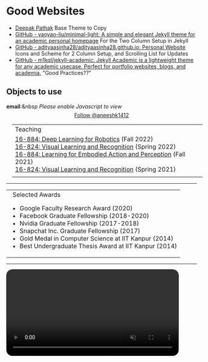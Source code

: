 # Good Websites

- [Deepak Pathak](https://www.cs.cmu.edu/~dpathak/) Base Theme to Copy
- [GitHub - yaoyao-liu/minimal-light: A simple and elegant Jekyll theme for an academic personal homepage](https://github.com/yaoyao-liu/minimal-light/tree/main) For the Two Column Setup in Jekyll
- [GitHub - adityaasinha28/adityaasinha28.github.io: Personal Website](https://github.com/adityaasinha28/adityaasinha28.github.io) Icons and Scheme for 2 Column Setup, and Scrolling List for Updates
- [GitHub - m1kql/jekyll-academic: Jekyll Academic is a lightweight theme for any academic usecase. Perfect for portfolio websites, blogs, and academia.](https://github.com/m1kql/jekyll-academic/tree/master) "Good Practices??"

## Objects to use

<!-- Email Scrambler -->
<b>email</b>:&nbsp
<font id="email" style="display:inline;">
    <noscript><i>Please enable Javascript to view</i></noscript>
</font>
<script>
    emailScramble = new scrambledString(document.getElementById('email'),
    'emailScramble', 'umepc@aah.tud.skdc',
    [18, 13, 16, 2, 12, 8, 6, 3, 5, 15, 4, 14, 17, 11, 10, 7, 1, 9]);
</script>


<!-- Twitter Follow Me Button -->
<p align=center style="margin-top:-8px;"><a href="https://twitter.com/aneeshk1412"
    class="twitter-follow-button" data-show-count="false">Follow @aneeshk1412</a>
<script async src="https://platform.twitter.com/widgets.js" charset="utf-8"></script>
</p>

<!-- Teachings and Awards Templates -->
<div class='section_div' id='Teaching'>
    <table width="100%" width="100%" align="center" border="0" cellspacing="0" cellpadding="8"
    style="margin-left:15px">
    <tr>
        <td>
        <sectionheading>Teaching</sectionheading>
        </td>
    </tr>
    <tr>
        <td>
        <a href="https://16-884.github.io/">16-884: Deep Learning for Robotics</a> (Fall 2022)</br>
        <a href="https://visual-learning.cs.cmu.edu/">16-824: Visual Learning and Recognition</a> (Spring
        2022)</br>
        <a href="https://16-884.github.io/">16-884: Learning for Embodied Action and Perception</a> (Fall
        2021)</br>
        <a href="https://visual-learning.cs.cmu.edu/s21/index_s21.html">16-824: Visual Learning and
            Recognition</a> (Spring 2021)</br>
        </td>
    </tr>
    <tr>
        <td></td>
    </tr>
    </table>
</div>

<hr />

<table width="100%" align="center" border="0" cellpadding="10">
    <tr>
    <td>
        <sectionheading>&nbsp;&nbsp;Selected Awards</sectionheading>
        <ul>
        <li> Google Faculty Research Award (2020)</li>
        <li> Facebook Graduate Fellowship (2018-2020)</li>
        <li> Nvidia Graduate Fellowship (2017-2018)</li>
        <li> Snapchat Inc. Graduate Fellowship (2017)</li>
        <li> Gold Medal in Computer Science at IIT Kanpur (2014)</li>
        <li> Best Undergraduate Thesis Award at IIT Kanpur (2014)</li>
        </ul>
    </td>
    </tr>
</table>

<hr />

<!-- Hide Abstract -->
<script xml:space="preserve" language="JavaScript">
    hideblock('jpm15_abs');
</script>


<!-- Video Source -->
<video autoplay="" loop="" muted="" src="images/vision-loco.mp4" alt="sym"
    style="padding-top:0px;padding-bottom:0px;border-radius:15px;border:1px solid black"
    width="90%"></video>